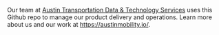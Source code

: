 
Our team at [Austin Transportation Data & Technology Services](https://austinmobility.io/) uses this Github repo to manage our product delivery and operations. Learn more about us and our work at https://austinmobility.io/. 


